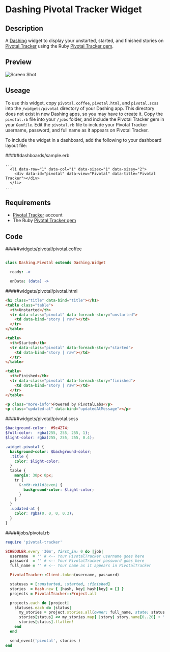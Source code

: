 Dashing Pivotal Tracker Widget
=
Description
-

A [Dashing](http://shopify.github.com/dashing) widget to display your unstarted, started, and finished stories on [Pivotal Tracker](http://www.pivotaltracker.com) using the Ruby [Pivotal Tracker gem](https://github.com/jsmestad/pivotal-tracker).

Preview
-
![Screen Shot](http://i.imgur.com/FRDsQo1.png)

Useage
-
To use this widget, copy `pivotal.coffee`, `pivotal.html`, and `pivotal.scss` into the `/widgets/pivotal` directory of your Dashing app.  This directory does not exist in new Dashing apps, so you may have to create it.  Copy the `pivotal.rb` file into your `/jobs` folder, and include the Pivotal Tracker gem in your `Gemfile`.  Edit the `pivotal.rb` file to include your Pivotal Tracker username, password, and full name as it appears on Pivotal Tracker.

To include the widget in a dashboard, add the following to your dashboard layout file:

#####dashboards/sample.erb

```HTML+ERB
...
  <li data-row="1" data-col="1" data-sizex="1" data-sizey="2">
    <div data-id="pivotal" data-view="Pivotal" data-title="Pivotal Tracker"></div>
  </li>
...
```

Requirements
-
* [Pivotal Tracker](http://www.pivotaltracker.com) account
* The Ruby [Pivotal Tracker gem](https://github.com/jsmestad/pivotal-tracker)

Code
-
#####widgets/pivotal/pivotal.coffee

```coffee

class Dashing.Pivotal extends Dashing.Widget

  ready: ->

  onData: (data) ->
```

#####widgets/pivotal/pivotal.html

```HTML
<h1 class="title" data-bind="title"></h1>
<table class="table">
  <th>Unstarted</th>
  <tr data-class="pivotal" data-foreach-story="unstarted">
    <td data-bind="story | raw"></td>
  </tr>
</table>

<table>
  <th>Started</th>
  <tr data-class="pivotal" data-foreach-story="started">
    <td data-bind="story | raw"></td>
  </tr>
</table>

<table>
  <th>Finished</th>
  <tr data-class="pivotal" data-foreach-story="finished">
    <td data-bind="story | raw"></td>
  </tr>
</table>

<p class="more-info">Powered by PivotalLabs</p>
<p class="updated-at" data-bind="updatedAtMessage"></p>
```

#####widgets/pivotal/pivotal.scss

```SCSS
$background-color:  #9c4274;
$full-color:  rgba(255, 255, 255, 1);
$light-color: rgba(255, 255, 255, 0.4);

.widget-pivotal {
  background-color: $background-color;
  .title {
    color: $light-color;
  }
  table {
    margin: 30px 0px;
    tr {
      &:nth-child(even) {
        background-color: $light-color;
      }
    }
  }
  .updated-at {
    color: rgba(0, 0, 0, 0.3);
  }
}
```

#####jobs/pivotal.rb

```rb
require 'pivotal-tracker'

SCHEDULER.every '30m', first_in: 0 do |job|
  username  = '' # <-- Your PivotalTracker username goes here
  password  = '' # <-- Your PivotalTracker password goes here
  full_name = '' # <-- Your name as it appears in PivotalTracker

  PivotalTracker::Client.token(username, password)

  statuses = [:unstarted, :started, :finished]
  stories  = Hash.new { |hash, key| hash[key] = [] }
  projects = PivotalTracker::Project.all

  projects.each do |project|
    statuses.each do |status|
      my_stories = project.stories.all(owner: full_name, state: status.to_s)
      stories[status] << my_stories.map{ |story| story.name[0..20] + '...' }
      stories[status].flatten!
    end
  end

  send_event('pivotal', stories )
end
```
